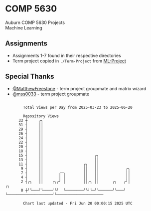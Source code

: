 # COMP 5630
Auburn COMP 5630 Projects  
Machine Learning

## Assignments
- Assignments 1-7 found in their respective directories
- Term project copied in `./Term-Project` from [ML-Project](https://github.com/wumphlett/ML-Project)

## Special Thanks
- [@MatthewFreestone](https://github.com/MatthewFreestone) - term project groupmate and matrix wizard
- [@mss0033](https://github.com/mss0033) - term project groupmate

```

        Total Views per Day from 2025-03-23 to 2025-06-20

        Repository Views
      33 ┼     ╭╮
      31 ┤     ││
      29 ┤     ││
      26 ┤     ││
      24 ┤     ││
      22 ┤     ││
      20 ┤     ││
      18 ┤     ││
      15 ┤     ││                       ╭╮
      13 ┤     ││                       ││
      11 ┤     ││                  ╭╮   ││
       9 ┤     ││                  ││   ││            ╭╮
       7 ┤     ││       ╭─╮        ││   ││            ││
       4 ┤     ││       │ │        ││   ││            ││
       2 ┤╭╮   ││    ╭╮╭╯ │        ││╭╮ ││      ╭╮   ╭╯│                    ╭╮
       0 ┼╯╰───╯╰────╯╰╯  ╰────────╯╰╯╰─╯╰──────╯╰───╯ ╰────────────────────╯╰─────────────────────

        Chart last updated - Fri Jun 20 00:00:15 2025 UTC
        
```
